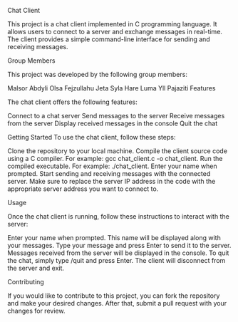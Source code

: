 Chat Client

This project is a chat client implemented in C programming language. It allows users to connect to a server and exchange messages in real-time. The client provides a simple command-line interface for sending and receiving messages.

Group Members

This project was developed by the following group members:

Malsor Abdyli
Olsa Fejzullahu
Jeta Syla
Hare Luma
Yll Pajaziti
Features

The chat client offers the following features:

Connect to a chat server
Send messages to the server
Receive messages from the server
Display received messages in the console
Quit the chat

Getting Started
To use the chat client, follow these steps:

Clone the repository to your local machine.
Compile the client source code using a C compiler. For example: gcc chat_client.c -o chat_client.
Run the compiled executable. For example: ./chat_client.
Enter your name when prompted.
Start sending and receiving messages with the connected server.
Make sure to replace the server IP address in the code with the appropriate server address you want to connect to.

Usage

Once the chat client is running, follow these instructions to interact with the server:

Enter your name when prompted. This name will be displayed along with your messages.
Type your message and press Enter to send it to the server.
Messages received from the server will be displayed in the console.
To quit the chat, simply type /quit and press Enter. The client will disconnect from the server and exit.

Contributing

If you would like to contribute to this project, you can fork the repository and make your desired changes. After that, submit a pull request with your changes for review.
